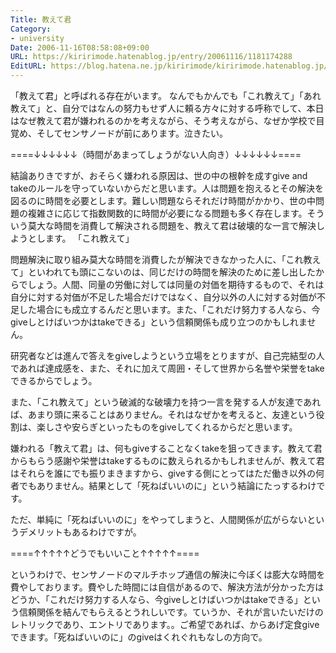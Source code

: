 ```yaml
---
Title: 教えて君
Category:
- university
Date: 2006-11-16T08:58:08+09:00
URL: https://kiririmode.hatenablog.jp/entry/20061116/1181174288
EditURL: https://blog.hatena.ne.jp/kiririmode/kiririmode.hatenablog.jp/atom/entry/8454420450078217918
---
```


「教えて君」と呼ばれる存在がいます。
なんでもかんでも「これ教えて」「あれ教えて」と、自分ではなんの努力もせず人に頼る方々に対する呼称でして、本日はなぜ教えて君が嫌われるのかを考えながら、そう考えながら、なぜか学校で目覚め、そしてセンサノードが前にあります。泣きたい。

====↓↓↓↓↓↓（時間があまってしょうがない人向き）↓↓↓↓↓↓====


結論ありきですが、おそらく嫌われる原因は、世の中の根幹を成すgive and takeのルールを守っていないからだと思います。人は問題を抱えるとその解決を図るのに時間を必要とします。難しい問題ならそれだけ時間がかかり、世の中問題の複雑さに応じて指数関数的に時間が必要になる問題も多く存在します。そういう莫大な時間を消費して解決される問題を、教えて君は破壊的な一言で解決しようとします。
「これ教えて」


問題解決に取り組み莫大な時間を消費したが解決できなかった人に、「これ教えて」といわれても頭にこないのは、同じだけの時間を解決のために差し出したからでしょう。人間、同量の労働に対しては同量の対価を期待するもので、それは自分に対する対価が不足した場合だけではなく、自分以外の人に対する対価が不足した場合にも成立するんだと思います。また、「これだけ努力する人なら、今giveしとけばいつかはtakeできる」という信頼関係も成り立つのかもしれません。


研究者などは進んで答えをgiveしようという立場をとりますが、自己完結型の人であれば達成感を、また、それに加えて周囲・そして世界から名誉や栄誉をtakeできるからでしょう。


また、「これ教えて」という破滅的な破壊力を持つ一言を発する人が友達であれば、あまり頭に来ることはありません。それはなぜかを考えると、友達という役割は、楽しさや安らぎといったものをgiveしてくれるからだと思います。


嫌われる「教えて君」は、何もgiveすることなくtakeを狙ってきます。教えて君からもらう感謝や栄誉はtakeするものに数えられるかもしれませんが、教えて君はそれらを誰にでも振りまきますから、giveする側にとってはただ働き以外の何者でもありません。結果として「死ねばいいのに」という結論にたっするわけです。


ただ、単純に「死ねばいいのに」をやってしまうと、人間関係が広がらないというデメリットもあるわけですが。

====↑↑↑↑↑どうでもいいこと↑↑↑↑↑====


というわけで、センサノードのマルチホップ通信の解決に今ぼくは膨大な時間を費やしております。費やした時間には自信があるので、解決方法が分かった方はどうか、「これだけ努力する人なら、今giveしとけばいつかはtakeできる」という信頼関係を結んでもらえるとうれしいです。ていうか、それが言いたいだけのレトリックであり、エントリであります。。ご希望であれば、からあげ定食giveできます。「死ねばいいのに」のgiveはくれぐれもなしの方向で。 
